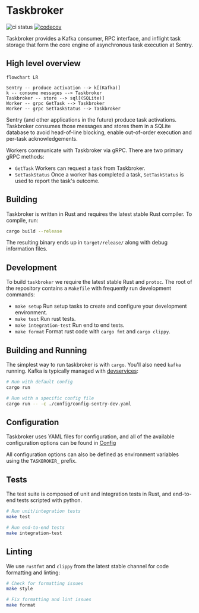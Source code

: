 # Taskbroker
![ci status](https://github.com/getsentry/taskbroker/actions/workflows/ci.yml/badge.svg)
[![codecov](https://codecov.io/gh/getsentry/taskbroker/graph/badge.svg?token=RFA2pVkzhl)](https://codecov.io/gh/getsentry/taskbroker)

Taskbroker provides a Kafka consumer, RPC interface, and inflight task storage
that form the core engine of asynchronous task execution at Sentry.

## High level overview

```mermaid
flowchart LR

Sentry -- produce activation --> k[(Kafka)]
k -- consume messages --> Taskbroker
Taskbroker -- store --> sql[(SQLite)]
Worker -- grpc GetTask --> Taskbroker
Worker -- grpc SetTaskStatus --> Taskbroker
```

Sentry (and other applications in the future) produce task activations. Taskbroker
consumes those messages and stores them in a SQLite database to avoid head-of-line
blocking, enable out-of-order execution and per-task acknowledgements.

Workers communicate with Taskbroker via gRPC. There are two primary gRPC methods:

- `GetTask` Workers can request a task from Taskbroker.
- `SetTaskStatus` Once a worker has completed a task, `SetTaskStatus` is used to
  report the task's outcome.

## Building

Taskbroker is written in Rust and requires the latest stable Rust compiler. To compile, run:

```bash
cargo build --release
```

The resulting binary ends up in `target/release/` along with debug information files.

## Development

To build `taskbroker` we require the latest stable Rust and `protoc`. The root of the repository
contains a `Makefile` with frequently run development commands:

- `make setup` Run setup tasks to create and configure your development
  environment.
- `make test` Run rust tests.
- `make integration-test` Run end to end tests.
- `make format` Format rust code with `cargo fmt` and `cargo clippy`.


## Building and Running

The simplest way to run taskbroker is with `cargo`. You'll also need
`kafka` running. Kafka is typically managed with [devservices](https://github.com/getsentry/devservices):

```bash
# Run with default config
cargo run

# Run with a specific config file
cargo run -- -c ./config/config-sentry-dev.yaml
```

## Configuration

Taskbroker uses YAML files for configuration, and all of the available
configuration options can be found in [Config](https://github.com/getsentry/taskbroker/blob/main/src/config.rs#L15)

All configuration options can also be defined as environment variables using
the `TASKBROKER_` prefix.

## Tests

The test suite is composed of unit and integration tests in Rust, and end-to-end tests scripted with python.

```bash
# Run unit/integration tests
make test

# Run end-to-end tests
make integration-test
```

## Linting

We use `rustfmt` and `clippy` from the latest stable channel for code formatting and linting:

```bash
# Check for formatting issues
make style

# Fix formatting and lint issues
make format
```
